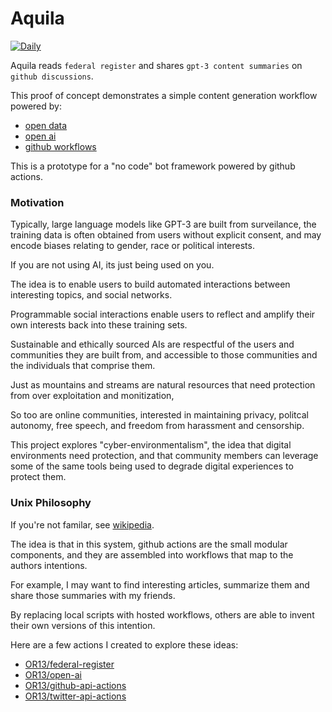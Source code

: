# Aquila

[![Daily](https://github.com/OR13/aquila/actions/workflows/daily.yml/badge.svg)](https://github.com/OR13/aquila/actions/workflows/daily.yml)

Aquila reads `federal register` and shares `gpt-3 content summaries` on `github discussions`.

This proof of concept demonstrates a simple content generation workflow powered by:

- [open data](https://federalregister.gov)
- [open ai](https://openai.com/)
- [github workflows](https://docs.github.com/en/actions/using-workflows/about-workflows)

This is a prototype for a "no code" bot framework powered by github actions.

### Motivation

Typically, large language models like GPT-3 are built from surveilance,
the training data is often obtained from users without explicit consent,
and may encode biases relating to gender, race or political interests.

If you are not using AI, its just being used on you.

The idea is to enable users to build automated interactions between interesting topics, and social networks.

Programmable social interactions enable users to reflect and amplify their own interests back into these training sets.

Sustainable and ethically sourced AIs are respectful of the users and communities they are built from,
and accessible to those communities and the individuals that comprise them.

Just as mountains and streams are natural resources that need protection from over exploitation and monitization,

So too are online communities, interested in maintaining privacy, politcal autonomy, free speech, and freedom from harassment and censorship.

This project explores "cyber-environmentalism", the idea that digital environments need protection,
and that community members can leverage some of the same tools being used to degrade digital experiences to protect them.

### Unix Philosophy

If you're not familar, see [wikipedia](https://en.wikipedia.org/wiki/Unix_philosophy).

The idea is that in this system, github actions are the small modular components,
and they are assembled into workflows that map to the authors intentions.

For example, I may want to find interesting articles, summarize them and share those summaries with my friends.

By replacing local scripts with hosted workflows, others are able to invent their own versions of this intention.

Here are a few actions I created to explore these ideas:

- [OR13/federal-register](https://github.com/OR13/federal-register)
- [OR13/open-ai](https://github.com/OR13/open-ai)
- [OR13/github-api-actions](https://github.com/OR13/github-api-actions)
- [OR13/twitter-api-actions](https://github.com/OR13/twitter-api-actions)
